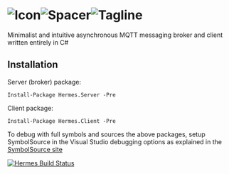 # ![Icon](http://clarius.io/hermes/64px.png)![Spacer](http://clarius.io/hermes/spacer.png)![Tagline](http://clarius.io/hermes/tagline.png)


Minimalist and intuitive asynchronous MQTT messaging broker and client written entirely in C#


## Installation

Server (broker) package:

`Install-Package Hermes.Server -Pre`

Client package:

`Install-Package Hermes.Client -Pre`

To debug with full symbols and sources the above packages, setup SymbolSource in the Visual Studio debugging options as explained in the [SymbolSource site](http://www.symbolsource.org/Public/Home/VisualStudio)

[![Hermes Build Status](https://www.myget.org/BuildSource/Badge/hermes?identifier=f9f079cb-d81e-4e86-ad36-e2302901d794)](https://www.myget.org/)
